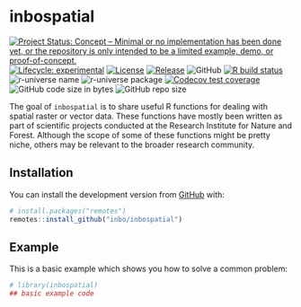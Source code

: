
<!-- README.md is generated from README.Rmd. Please edit that file -->

# inbospatial

<!-- badges: start -->

[![Project Status: Concept – Minimal or no implementation has been done
yet, or the repository is only intended to be a limited example, demo,
or
proof-of-concept.](https://www.repostatus.org/badges/latest/concept.svg)](https://www.repostatus.org/#concept)
[![Lifecycle:
experimental](https://img.shields.io/badge/lifecycle-experimental-orange.svg)](https://lifecycle.r-lib.org/articles/stages.html#experimental)
[![License](https://img.shields.io/badge/license-MIT-blue.svg?style=flat)](https://opensource.org/license/mit)
[![Release](https://img.shields.io/github/release/inbo/inbospatial.svg)](https://github.com/inbo/inbospatial/releases)
![GitHub](https://img.shields.io/github/license/inbo/inbospatial) [![R
build
status](https://github.com/inbo/inbospatial/workflows/check%20package%20on%20main/badge.svg)](https://github.com/inbo/inbospatial/actions)
![r-universe
name](https://inbo.r-universe.dev/badges/:name?color=c04384)
![r-universe package](https://inbo.r-universe.dev/badges/inbospatial)
[![Codecov test
coverage](https://codecov.io/gh/inbo/inbospatial/branch/main/graph/badge.svg)](https://app.codecov.io/gh/inbo/inbospatial?branch=main)
![GitHub code size in
bytes](https://img.shields.io/github/languages/code-size/inbo/inbospatial.svg)
![GitHub repo
size](https://img.shields.io/github/repo-size/inbo/inbospatial.svg)
<!-- badges: end -->

The goal of `inbospatial` is to share useful R functions for dealing
with spatial raster or vector data. These functions have mostly been
written as part of scientific projects conducted at the Research
Institute for Nature and Forest. Although the scope of some of these
functions might be pretty niche, others may be relevant to the broader
research community.

## Installation

You can install the development version from
[GitHub](https://github.com/) with:

``` r
# install.packages("remotes")
remotes::install_github("inbo/inbospatial")
```

## Example

This is a basic example which shows you how to solve a common problem:

``` r
# library(inbospatial)
## basic example code
```
